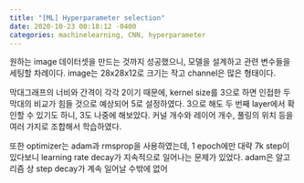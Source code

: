 ```yaml
---
title: "[ML] Hyperparameter selection"
date: 2020-10-23 00:18:12 -0400
categories: machinelearning, CNN, hyperparameter
---
```


원하는 image 데이터셋을 만드는 것까지 성공했으니, 모델을 설계하고 관련 변수들을 세팅할 차례이다.
image는 28x28x12로 크기는 작고 channel은 많은 형태이다. 

막대그래프의 너비와 간격이 각각 2이기 때문에,
kernel size를 3으로 하면 인접한 두 막대의 비교가 힘들 것으로 예상되어 5로 설정하였다.
3으로 해도 두 번째 layer에서 확인할 수 있기도 하니, 3도 나중에 해보았다.
커널 개수와 레이어 개수, 풀링의 위치 등을 여러 가지로 조합해서 학습하였다.

또한 optimizer는 adam과 rmsprop을 사용하였는데,
1 epoch에만 대략 7k step이 있다보니 learning rate decay가 지속적으로 일어나는 문제가 있었다.
adam은 알고리즘 상 step decay가 계속 일어날 수밖에 없어
